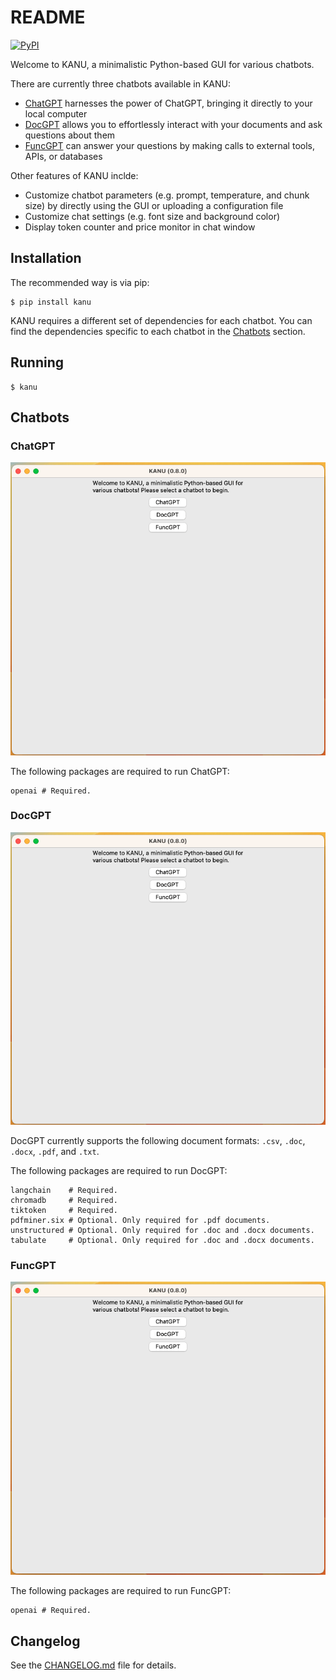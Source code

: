 # README

[![PyPI](https://badge.fury.io/py/kanu.svg)](https://badge.fury.io/py/kanu)

Welcome to KANU, a minimalistic Python-based GUI for various chatbots.

There are currently three chatbots available in KANU:

- [ChatGPT](#chatgpt) harnesses the power of ChatGPT, bringing it directly to your local computer
- [DocGPT](#docgpt) allows you to effortlessly interact with your documents and ask questions about them
- [FuncGPT](#funcgpt) can answer your questions by making calls to external tools, APIs, or databases

Other features of KANU inclde:

- Customize chatbot parameters (e.g. prompt, temperature, and chunk size) by directly using the GUI or uploading a configuration file
- Customize chat settings (e.g. font size and background color)
- Display token counter and price monitor in chat window

## Installation

The recommended way is via pip:

```
$ pip install kanu
```

KANU requires a different set of dependencies for each chatbot. You can find the dependencies specific to each chatbot in the [Chatbots](#chatbots) section.

## Running

```
$ kanu
```

<a id="chatbots"></a>
## Chatbots

<a id="chatgpt"></a>
### ChatGPT

![Alt Text](https://raw.githubusercontent.com/sbslee/kanu/main/images/chatgpt.gif)

The following packages are required to run ChatGPT:

```
openai # Required.
```

<a id="docgpt"></a>
### DocGPT

![Alt Text](https://raw.githubusercontent.com/sbslee/kanu/main/images/docgpt.gif)

DocGPT currently supports the following document formats: `.csv`, `.doc`, `.docx`, `.pdf`, and `.txt`.

The following packages are required to run DocGPT:

```
langchain    # Required.
chromadb     # Required.
tiktoken     # Required.
pdfminer.six # Optional. Only required for .pdf documents.
unstructured # Optional. Only required for .doc and .docx documents.
tabulate     # Optional. Only required for .doc and .docx documents.
```

<a id="funcgpt"></a>
### FuncGPT

![Alt Text](https://raw.githubusercontent.com/sbslee/kanu/main/images/funcgpt.gif)

The following packages are required to run FuncGPT:

```
openai # Required.
```

## Changelog

See the [CHANGELOG.md](https://github.com/sbslee/kanu/blob/main/CHANGELOG.md) file for details.